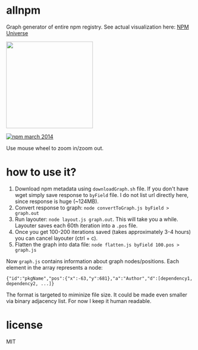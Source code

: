 # allnpm

Graph generator of entire npm registry. See actual visualization here: [NPM Universe](http://anvaka.github.io/allnpmviz.an/)

<a href="http://anvaka.github.io/allnpmviz.an/" target="_blank"><img src="https://raw.github.com/anvaka/allnpmviz.an/master/assets/npm_mar_2014.png" width='233px'/></a>

[![npm march 2014](https://raw.github.com/anvaka/allnpmviz.an/master/assets/all_npm_asteroids_field.png)](http://anvaka.github.io/allnpmviz.an/)

Use mouse wheel to zoom in/zoom out.

# how to use it?

1. Download npm metadata using `downloadGraph.sh` file. If you don't have wget simply save response to `byField` file. I do not list url directly here, since response is huge (~124MB).
2. Convert response to graph: `node convertToGraph.js byField > graph.out`
3. Run layouter: `node layout.js graph.out`. This will take you a while. Layouter saves each 60th iteration into a `.pos` file.
4. Once you get 100-200 iterations saved (takes approximately 3-4 hours) you can cancel layouter (ctrl + c).
5. Flatten the graph into data file: `node flatten.js byField 100.pos > graph.js`

Now `graph.js` contains information about graph nodes/positions. Each element in the array represents a node:

```
{"id":"pkgName","pos":{"x":-63,"y":681},"a":"Author","d":[dependency1, dependency2, ...]}
```

The format is targeted to miminize file size. It could be made even smaller via binary adjacency list. For now I keep it human readable.


# license

MIT
